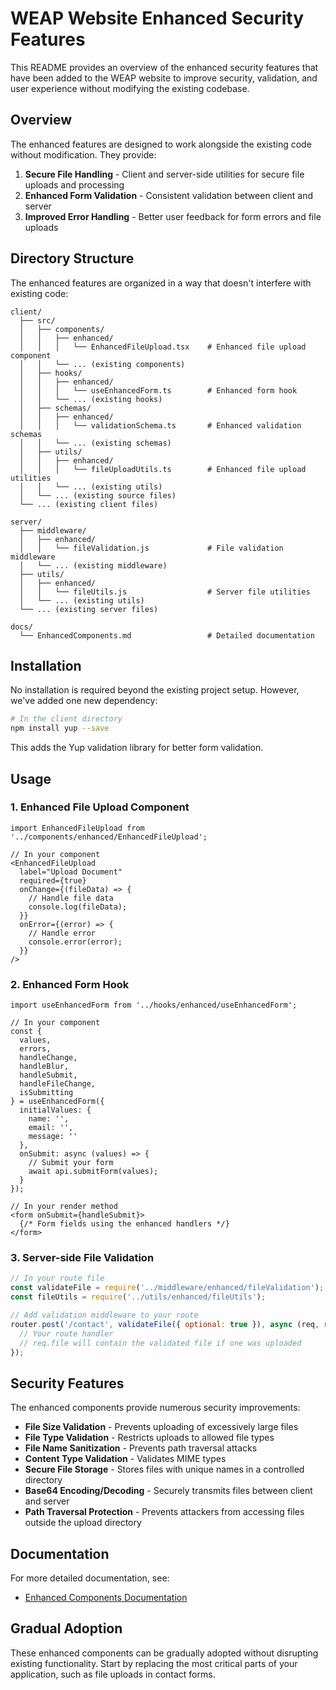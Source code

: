 # WEAP Website Enhanced Security Features

This README provides an overview of the enhanced security features that have been added to the WEAP website to improve security, validation, and user experience without modifying the existing codebase.

## Overview

The enhanced features are designed to work alongside the existing code without modification. They provide:

1. **Secure File Handling** - Client and server-side utilities for secure file uploads and processing
2. **Enhanced Form Validation** - Consistent validation between client and server
3. **Improved Error Handling** - Better user feedback for form errors and file uploads

## Directory Structure

The enhanced features are organized in a way that doesn't interfere with existing code:

```
client/
  ├── src/
  │   ├── components/
  │   │   ├── enhanced/
  │   │   │   └── EnhancedFileUpload.tsx    # Enhanced file upload component
  │   │   └── ... (existing components)
  │   ├── hooks/
  │   │   ├── enhanced/
  │   │   │   └── useEnhancedForm.ts        # Enhanced form hook
  │   │   └── ... (existing hooks)
  │   ├── schemas/
  │   │   ├── enhanced/
  │   │   │   └── validationSchema.ts       # Enhanced validation schemas
  │   │   └── ... (existing schemas)
  │   ├── utils/
  │   │   ├── enhanced/
  │   │   │   └── fileUploadUtils.ts        # Enhanced file upload utilities
  │   │   └── ... (existing utils)
  │   └── ... (existing source files)
  └── ... (existing client files)

server/
  ├── middleware/
  │   ├── enhanced/
  │   │   └── fileValidation.js             # File validation middleware
  │   └── ... (existing middleware)
  ├── utils/
  │   ├── enhanced/
  │   │   └── fileUtils.js                  # Server file utilities
  │   └── ... (existing utils)
  └── ... (existing server files)

docs/
  └── EnhancedComponents.md                 # Detailed documentation
```

## Installation

No installation is required beyond the existing project setup. However, we've added one new dependency:

```bash
# In the client directory
npm install yup --save
```

This adds the Yup validation library for better form validation.

## Usage

### 1. Enhanced File Upload Component

```tsx
import EnhancedFileUpload from '../components/enhanced/EnhancedFileUpload';

// In your component
<EnhancedFileUpload
  label="Upload Document"
  required={true}
  onChange={(fileData) => {
    // Handle file data
    console.log(fileData);
  }}
  onError={(error) => {
    // Handle error
    console.error(error);
  }}
/>
```

### 2. Enhanced Form Hook

```tsx
import useEnhancedForm from '../hooks/enhanced/useEnhancedForm';

// In your component
const {
  values,
  errors,
  handleChange,
  handleBlur,
  handleSubmit,
  handleFileChange,
  isSubmitting
} = useEnhancedForm({
  initialValues: {
    name: '',
    email: '',
    message: ''
  },
  onSubmit: async (values) => {
    // Submit your form
    await api.submitForm(values);
  }
});

// In your render method
<form onSubmit={handleSubmit}>
  {/* Form fields using the enhanced handlers */}
</form>
```

### 3. Server-side File Validation

```js
// In your route file
const validateFile = require('../middleware/enhanced/fileValidation');
const fileUtils = require('../utils/enhanced/fileUtils');

// Add validation middleware to your route
router.post('/contact', validateFile({ optional: true }), async (req, res) => {
  // Your route handler
  // req.file will contain the validated file if one was uploaded
});
```

## Security Features

The enhanced components provide numerous security improvements:

- **File Size Validation** - Prevents uploading of excessively large files
- **File Type Validation** - Restricts uploads to allowed file types
- **File Name Sanitization** - Prevents path traversal attacks
- **Content Type Validation** - Validates MIME types
- **Secure File Storage** - Stores files with unique names in a controlled directory
- **Base64 Encoding/Decoding** - Securely transmits files between client and server
- **Path Traversal Protection** - Prevents attackers from accessing files outside the upload directory

## Documentation

For more detailed documentation, see:

- [Enhanced Components Documentation](docs/EnhancedComponents.md)

## Gradual Adoption

These enhanced components can be gradually adopted without disrupting existing functionality. Start by replacing the most critical parts of your application, such as file uploads in contact forms. 